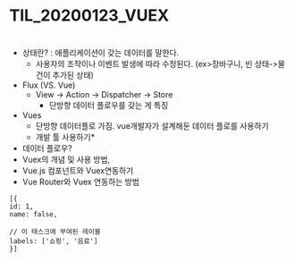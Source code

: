 # TIL_20200123_VUEX

# #

- 상태란? : 애플리케이션이 갖는 데이터를 말한다.
  - 사용자의 조작이나 이벤트 발생에 따라 수정된다. (ex>장바구니, 빈 상태->물건이 추가된 상태)
- Flux (VS. Vue)
  - View -> Action -> Dispatcher -> Store 
    - 단방향 데이터 플로우를 갖는 게 특징
- Vues
  - 단방향 데이터플로 가짐. vue개발자가 설계해둔  데이터 플로를 사용하기
  - 개발 툴 사용하기*
- 데이터 플로우?
- Vuex의 개념 및 사용 방법,
- Vue.js 컴포넌트와 Vuex연동하기
- Vue Router와 Vuex 연동하는 방법





```vue
[{
id: 1,
name: false,

// 이 태스크에 부여된 레이블
labels: ['쇼핑', '음료']
}]


```

